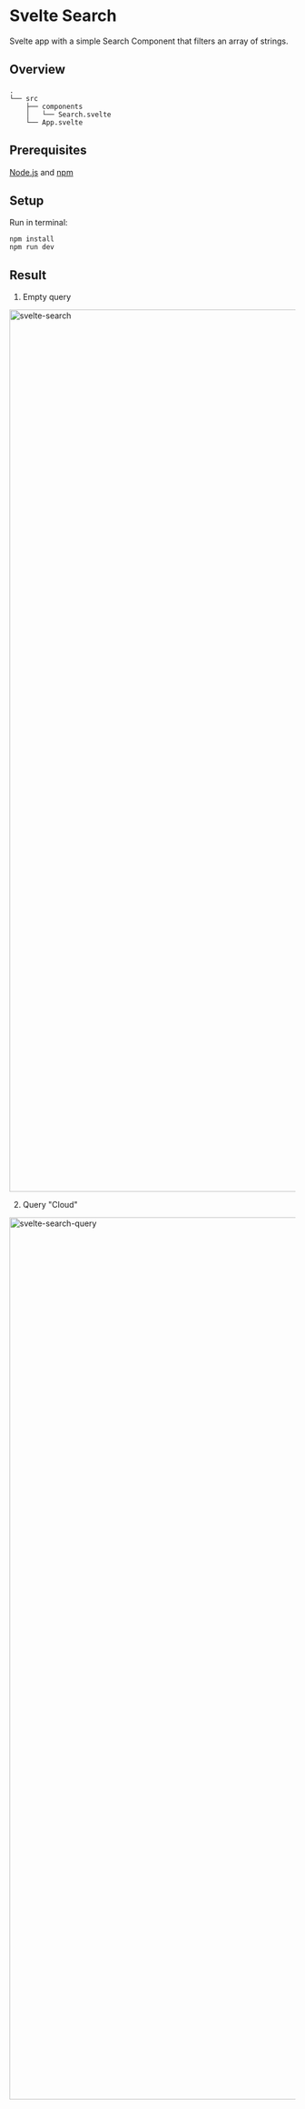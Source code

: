 # Svelte Search
Svelte app with a simple Search Component that filters an array of strings.

## Overview

```
.
└── src
    ├── components
    │   └── Search.svelte
    └── App.svelte
```

## Prerequisites

[Node.js](https://nodejs.org/) and [npm](https://www.npmjs.com/)

## Setup

Run in terminal:
```
npm install
npm run dev
```

## Result

1. Empty query

<img width="1552" alt="svelte-search" src="https://user-images.githubusercontent.com/53351370/121805330-8aebe780-cc53-11eb-98d1-c82ef7680549.png">

2. Query "Cloud"

<img width="1552" alt="svelte-search-query" src="https://user-images.githubusercontent.com/53351370/121805334-8d4e4180-cc53-11eb-9ae9-ba8a005551c7.png">
